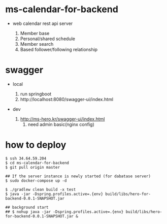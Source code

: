 # ms-calendar-for-backend

- web calendar rest api server

  1. Member base
  2. Personal/shared schedule
  3. Member search
  4. Based follower/following relationship

# swagger

- local 

  1. run springboot
  2. http://localhost:8080/swagger-ui/index.html

- dev
  
   1. http://ms-hero.kr/swagger-ui/index.html
      1. need admin basic(nginx config)

# how to deploy

```
$ ssh 34.64.59.204
$ cd ms-calendar-for-backend
$ git pull origin master

## If the server instance is newly started (for dabatase server)
$ sudo docker-compose up -d 

$ ./gradlew clean build -x test
$ java -jar -Dspring.profiles.active=.{env} build/libs/hero-for-backend-0.0.1-SNAPSHOT.jar 

## background start 
## $ nohup java -jar -Dspring.profiles.active=.{env} build/libs/hero-for-backend-0.0.1-SNAPSHOT.jar &
```
